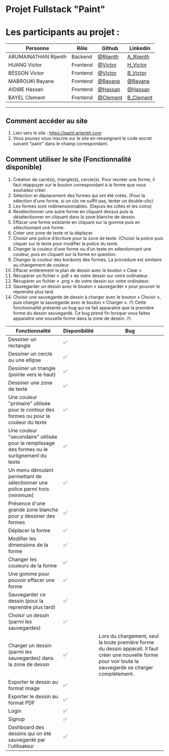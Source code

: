 
# Projet Fullstack "Paint"
# Les participants au projet :

| Personne            | Rôle                      | Github                                   | Linkedin                                                                               |
| ------------------- | ------------------------- | ---------------------------------------- | -------------------------------------------------------------------------------------- |
| ARUMAINATHAN Rijenth        | Backend | [@Rijenth](https://github.com/Rijenth) | [A_Rijenth](https://www.linkedin.com/in/rijentha/)                       |
| HUANG Victor   | Frontend                  | [@Victor](https://github.com/tralalavico)   | [H_Victor](https://www.linkedin.com/in/linkvictorhuang/)             |
| BESSON Victor | Frontend          | [@Victor](https://github.com/Neoznzoe) | [B_Victor](https://www.linkedin.com/in/victor-besson/) |
| MABROUKI Rayane    | Frontend         | [@Rayane](https://github.com/Hikyy)  | [@Rayane](https://www.linkedin.com/in/rayane-mabrouki/)           |
| AIDIBE Hassan        | Frontend | [@Hassan](https://github.com/HascoVice) |  [@Hassan](https://www.linkedin.com/in/hassan-aidibe-692629237/)       |
| BAYEL Clement        | Frontend | [@Clement](https://github.com/cbayel)  |     [B_Clement](https://www.linkedin.com/in/bayelc/)                 |

---

## Comment accéder au site

1. Lien vers le site : https://paint.arijenth.com
2. Vous pouvez vous inscrire sur le site en renseignant le code secret suivant "paint" dans le champ correspondant.


## Comment utiliser le site (Fonctionnalité disponible)

1. Création de carré(s), triangle(s), cercle(s). Pour recréer une forme, il faut réappuyer sur le bouton correspondant à la forme que vous souhaitez créer.
2. Sélection et déplacement des formes qui ont été créés. (Pour la sélection d'une forme, si un clic ne suffit pas, tenter un double-clic)
3. Les formes sont redimensionnables. (Depuis les côtés et les coins)
4. Resélectionner une autre forme en cliquant dessus puis la désélectionner en cliquant dans la zone blanche de dessin.
5. Effacer une forme existante en cliquant sur la gomme puis en sélectionnant une forme.
6. Créer une zone de texte et la déplacer.
7. Choisir une police d’écriture pour la zone de texte. (Choisir la police puis cliquer sur le texte pour modifier la police du texte.
8. Changer la couleur d’une forme ou d’un texte en sélectionnant une couleur, puis en cliquant sur la forme en question.
9. Changer la couleur des bordures des formes. La procédure est similaire au changement de couleur.
10. Effacer entièrement le plan de dessin avec le bouton « Clear »
11. Récupérer un fichier « .pdf » de votre dessin sur votre ordinateur.
12. Récupérer un fichier « .png » de votre dessin sur votre ordinateur.
13. Sauvegarder un dessin avec le bouton « sauvegarder » pour pouvoir le reprendre plus tard.
14. Choisir une sauvegarde de dessin à charger avec le bouton « Choisir », puis charger la sauvegarde avec le bouton « Charger ». /!\ Cette fonctionnalité présente un bug qui ne fait apparaitre que la première forme du dessin sauvegardé. Ce bug prend fin lorsque vous faites apparaitre une nouvelle forme dans la zone de dessin. /!\

| Fonctionnalité             | Disponibilité | Bug                                   | 
| ------------------- | -- | ---------------------------------------- | 
| Dessiner un rectangle        | ✅ |  |
| Dessiner un cercle ou une ellipse                                                            | ✅             | |
| Dessiner un triangle (pointe vers le haut)                                                   | ✅             | |
| Dessiner une zone de texte                                                                   | ✅             | |               
| Une couleur "primaire" utilisée pour le contour des formes ou pour la couleur du texte       | ✅             | |                 
| Une couleur "secondaire" utilisée pour le remplissage des formes ou le surlignement du texte | ✅             | |
| Un menu déroulant permettant de sélectionner une police parmi trois (minimum)                | ✅             |  |               
| Présence d'une grande zone blanche pour y dessiner des formes                  | ✅             |  |
| Déplacer la forme                                                                            | ✅             | |
| Modifier les dimensions de la forme                                                            | ✅             | |
| Changer les couleurs de la forme                                                             | ✅             | |
| Une gomme pour pouvoir effacer une forme                                                     | ✅             | |
| Sauvegarder ce dessin (pour la reprendre plus tard)                                          | ✅             | |
| Choisir un dessin (parmi les sauvegardes)                                    | ✅             | |
| Charger un dessin (parmi les sauvegardes) dans la zone de dessin                                   | ✅             | Lors du chargement, seul la toute première forme du dessin apparait. Il faut créer une nouvelle forme pour voir toute la sauvegarde se charger complètement. |
| Exporter le dessin au format image                                                           | ✅             | |
| Exporter le dessin au format PDF                                                             | ✅             | |
| Login                                                                                        | ✅             | |
| Signup                                                                                       | ✅             | |
| Dashboard des dessins qui on été sauvegardé par l'utilisateur                               | ✅             | |




